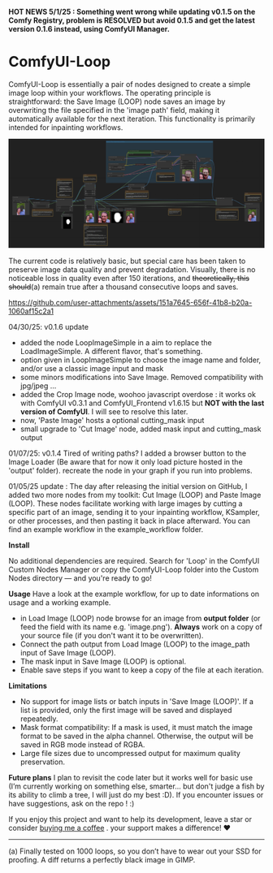 **HOT NEWS 5/1/25 : Something went wrong while updating v0.1.5 on the Comfy Registry, problem is RESOLVED but avoid 0.1.5 and get the latest version 0.1.6 instead, using ComfyUI Manager.**

# ComfyUI-Loop
ComfyUI-Loop is essentially a pair of nodes designed to create a simple image loop within your workflows. The operating principle is straightforward: the Save Image (LOOP) node saves an image by overwriting the file specified in the 'image path' field, making it automatically available for the next iteration. This functionality is primarily intended for inpainting workflows.

![alt text](https://github.com/Hullabalo/ComfyUI-Loop/blob/main/loop_0.1.5_no_worflow.png?raw=true)

The current code is relatively basic, but special care has been taken to preserve image data quality and prevent degradation. Visually, there is no noticeable loss in quality even after 150 iterations, and ~~theoretically, this should~~(a) remain true after a thousand consecutive loops and saves.



https://github.com/user-attachments/assets/151a7645-656f-41b8-b20a-1060af15c2a1



04/30/25:
v0.1.6 update
- added the node LoopImageSimple in a aim to replace the LoadImageSimple. A different flavor, that's something.
- option given in LoopImageSimple to choose the image name and folder, and/or use a classic image input and mask
- some minors modifications into Save Image. Removed compatibility with jpg/jpeg ...
- added the Crop Image node, woohoo javascript overdose : it works ok with ComfyUI v0.3.1 and ComfyUI_Frontend v1.6.15 but **NOT with the last version of ComfyUI**. I will see to resolve this later.
- now, 'Paste Image' hosts a optional cutting_mask input
- small upgrade to 'Cut Image' node, added mask input and cutting_mask output

01/07/25: v0.1.4 Tired of writing paths? I added a browser button to the Image Loader (Be aware that for now it only load picture hosted in the 'output' folder). recreate the node in your graph if you run into problems.

01/05/25 update : The day after releasing the initial version on GitHub, I added two more nodes from my toolkit: Cut Image (LOOP) and Paste Image (LOOP). These nodes facilitate working with large images by cutting a specific part of an image, sending it to your inpainting workflow, KSampler, or other processes, and then pasting it back in place afterward. You can find an example workflow in the example_workflow folder.

**Install**

No additional dependencies are required. Search for 'Loop' in the ComfyUI Custom Nodes Manager or copy the ComfyUI-Loop folder into the Custom Nodes directory — and you're ready to go!

**Usage**
Have a look at the example workflow, for up to date informations on usage and a working example.
- in  Load Image (LOOP) node browse for an image from **output folder** (or feed the field with its name e.g. 'image.png'). **Always** work on a copy of your source file (if you don't want it to be overwritten).
- Connect the path output from Load Image (LOOP) to the image_path input of Save Image (LOOP).
- The mask input in Save Image (LOOP) is optional.
- Enable save steps if you want to keep a copy of the file at each iteration.

**Limitations**
- No support for image lists or batch inputs in 'Save Image (LOOP)'. If a list is provided, only the first image will be saved and displayed repeatedly.
- Mask format compatibility: If a mask is used, it must match the image format to be saved in the alpha channel. Otherwise, the output will be saved in RGB mode instead of RGBA.
- Large file sizes due to uncompressed output for maximum quality preservation.

**Future plans**
I plan to revisit the code later but it works well for basic use (I’m currently working on something else, smarter... but don't judge a fish by its ability to climb a tree, I will just do my best :D). If you encounter issues or have suggestions, ask on the repo ! :)

If you enjoy this project and want to help its development, leave a star or consider [buying me a coffee](https://buymeacoffee.com/hullabaloo) . your support makes a difference! ♥️

---
(a) Finally tested on 1000 loops, so you don’t have to wear out your SSD for proofing. A diff returns a perfectly black image in GIMP.


